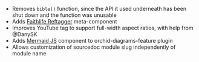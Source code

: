 ---
---

- Removes `bible()` function, since the API it used underneath has been shut down and the function was unusable
- Adds [Faithlife Reftagger](https://faithlife.com/products/reftagger) meta-component
- Improves YouTube tag to support full-width aspect ratios, with help from @DanySK
- Adds [Mermaid JS](https://mermaid-js.github.io/mermaid) component to orchid-diagrams-feature plugin
- Allows customization of sourcedoc module slug independently of module name
